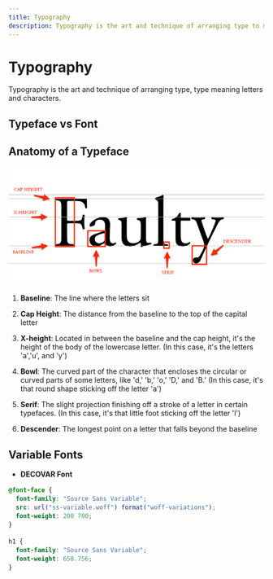 ```yaml
---
title: Typography
description: Typography is the art and technique of arranging type to make written language legible, readable and appealing when displayed.
---
```


# Typography

Typography is the art and technique of arranging type, type meaning letters and characters.

## Typeface vs Font

## Anatomy of a Typeface

![Example](./example.png)

1. **Baseline**: The line where the letters sit

2. **Cap Height**: The distance from the baseline to the top of the capital letter

3. **X-height**: Located in between the baseline and the cap height, it's the height of the body of the lowercase letter. (In this case, it's the letters 'a','u', and 'y')

4. **Bowl**: The curved part of the character that encloses the circular or curved parts of some letters, like 'd,' 'b,' 'o,' 'D,' and 'B.' (In this case, it's that round shape sticking off the letter 'a')

5. **Serif**: The slight projection finishing off a stroke of a letter in certain typefaces. (In this case, it's that little foot sticking off the letter 'l')

6. **Descender**: The longest point on a letter that falls beyond the baseline

## Variable Fonts

- **DECOVAR Font**

```css
@font-face {
  font-family: "Source Sans Variable";
  src: url("ss-variable.woff") format("woff-variations");
  font-weight: 200 700;
}

h1 {
  font-family: "Source Sans Variable";
  font-weight: 658.756;
}
```
